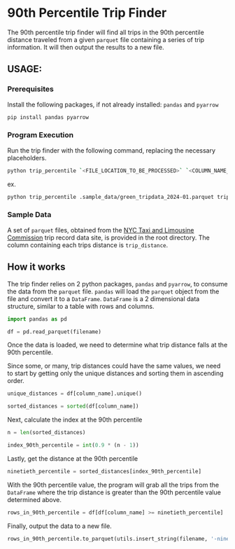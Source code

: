 # 90th Percentile Trip Finder
The 90th percentile trip finder will find all trips in the 90th percentile distance traveled from a given `parquet` file containing a series of trip information. It will then output the results to a new file.

## USAGE:

### Prerequisites
Install the following packages, if not already installed: `pandas` and `pyarrow`
```bash
pip install pandas pyarrow
```

### Program Execution
Run the trip finder with the following command, replacing the necessary placeholders.
```bash
python trip_percentile `<FILE_LOCATION_TO_BE_PROCESSED>` `<COLUMN_NAME_FOR_TRIP_DISTANCE>`
```

ex.
```bash
python trip_percentile .sample_data/green_tripdata_2024-01.parquet trip_distance
```

### Sample Data
A set of `parquet` files, obtained from the [NYC Taxi and Limousine Commission](https://www.nyc.gov/site/tlc/about/tlc-trip-record-data.page) trip record data site, is provided in the root directory. The column containing each trips distance is `trip_distance`.

## How it works
The trip finder relies on 2 python packages, `pandas` and `pyarrow`, to consume the data from the `parquet` file. `pandas` will load the `parquet` object from the file and convert it to a `DataFrame`. `DataFrame` is a 2 dimensional data structure, similar to a table with rows and columns. 

```python
import pandas as pd 

df = pd.read_parquet(filename)
```

Once the data is loaded, we need to determine what trip distance falls at the 90th percentile.

Since some, or many, trip distances could have the same values, we need to start by getting only the unique distances and sorting them in ascending order.
```python
unique_distances = df[column_name].unique()

sorted_distances = sorted(df[column_name])
```

Next, calculate the index at the 90th percentile
```python
n = len(sorted_distances)

index_90th_percentile = int(0.9 * (n - 1))
```

Lastly, get the distance at the 90th percentile
```python
ninetieth_percentile = sorted_distances[index_90th_percentile]
```

With the 90th percentile value, the program will grab all the trips from the `DataFrame` where the trip distance is greater than the 90th percentile value determined above.
```python
rows_in_90th_percentile = df[df[column_name] >= ninetieth_percentile]
```

Finally, output the data to a new file.
```python
rows_in_90th_percentile.to_parquet(utils.insert_string(filename, '-ninetieth_percentile'))
```